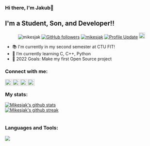 ### Hi there, I'm Jakub👋 

## I'm a Student, Son, and Developer!!

<p align="center"> 
    <img src="https://komarev.com/ghpvc/?username=mikesjak" alt="mikesjak"/>   
    <a href="https://github.com/mikesjak?tab=followers"><img alt="GitHub followers" src="https://img.shields.io/github/followers/mikesjak?color=4C1&logo=github"></a>    
    <a href="https://github.com/mikesjak?tab=repositories" target="_blank"><img src="https://badges.pufler.dev/repos/mikesjak" alt="mikesjak"/></a> 
    <a href="https://github.com/mikesjak/mikesjak" target="_blank"><img alt="Profile Update" src="https://img.shields.io/github/last-commit/mikesjak/mikesjak?label=Profile%20update&style=fflat-square&color=brightgreen"></a>
    <a href="https://www.codewars.com/users/mikesjak" target="_blank"><img height=20 alt="Profile Update" src="https://cdn.icon-icons.com/icons2/2530/PNG/512/codewars_button_icon_151901.png"></a>
    <!--<img src="https://badges.pufler.dev/years/mikesjak" alt="Monthy commits"/> -->
</p> 
<!--![](https://komarev.com/ghpvc/?username=mikesjak&color=74ec8b) >-->

- 📚  I'm currently in my second semester at CTU FIT!
- 🌱  I’m currently learning C, C++, Python
- 🥅  2022 Goals: Make my first Open Source project

### Connect with me:

[<img align="left" alt="YouTube" width="22px" src="https://cdn-icons.flaticon.com/png/512/3670/premium/3670147.png?token=exp=1651851139~hmac=5aa9553ac74740243424ff5c635cafe7" />][youtube]
[<img align="left" alt="Twitter" width="22px" src="https://cdn-icons.flaticon.com/png/512/3670/premium/3670151.png?token=exp=1651851059~hmac=7628bad75178fa11794b1da0d78e3095" />][twitter]
[<img align="left" alt="LinkedIn" width="22px" src="https://cdn-icons-png.flaticon.com/512/145/145807.png" />][linkedin]
[<img align="left" alt="Instagram" width="22px" src="https://cdn-icons.flaticon.com/png/512/3955/premium/3955024.png?token=exp=1651851124~hmac=9a78c2d4cf8145ed2b4c063866c86552" />][instagram]

<br />

### My stats:

<a href="https://github.com/anuraghazra/github-readme-stats"><img align="center" src="https://github-readme-stats.vercel.app/api?username=mikesjak&show_icons=true&include_all_commits=true&theme=tokyonight&hide_border=true" alt="Mikesjak's github stats" /></a>  
<a href="https://github.com/anuraghazra/github-readme-stats"><img align="center" src="https://github-readme-streak-stats.herokuapp.com/?user=mikesjak&theme=tokyonight" alt="Mikesjak's github streak" /></a>  
<br />

### Languages and Tools:

<a href="https://github.com/anuraghazra/github-readme-stats"><img align="center" src="https://github-readme-stats.vercel.app/api/top-langs/?username=mikesjak&layout=compact&theme=tokyonight&hide_border=true" /></a> 

<br />

[twitter]: https://twitter.com/mikesjak
[youtube]: https://www.youtube.com/channel/UCBNrdjR4b70gMnjh8_wSP7w
[instagram]: https://www.instagram.com/kubamikesu/
[linkedin]: https://www.linkedin.com/in/mikesjak/